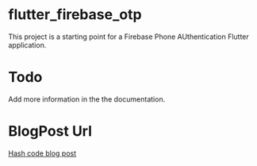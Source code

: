 # flutter_firebase_otp

This project is a starting point for a Firebase Phone AUthentication Flutter application.

# Todo

Add more information in the the documentation.

# BlogPost Url 

<a href="https://hashnode.com/post/firebase-phone-authenticationflutter-cko8gfq9t0179n8s15xysg53m"> Hash code blog post</a>
